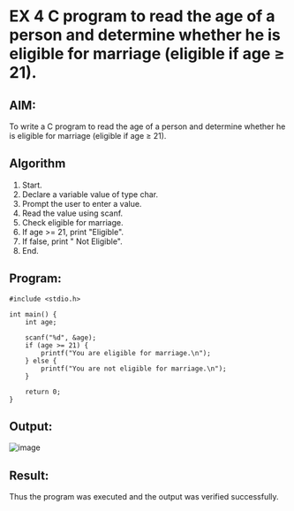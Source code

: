 
# EX 4 C program to read the age of a person and determine whether he is eligible for marriage (eligible if age ≥ 21).
## AIM:
To write a C program to read the age of a person and determine whether he is eligible for marriage (eligible if age ≥ 21).

## Algorithm
1. Start. 
2. Declare a variable value of type char. 
3. Prompt the user to enter a value. 
4. Read the value using scanf. 
5. Check eligible for marriage. 
6. If age >= 21, print "Eligible". 
7. If false, print " Not Eligible". 
8. End.  

## Program:
```
#include <stdio.h>

int main() {
    int age;

    scanf("%d", &age);
    if (age >= 21) {
        printf("You are eligible for marriage.\n");
    } else {
        printf("You are not eligible for marriage.\n");
    }

    return 0;
}

```
## Output:
![image](https://github.com/user-attachments/assets/11727ceb-ea9a-4ad3-9ca9-046d1d042e09)


## Result:
Thus the program was executed and the output was verified successfully.
